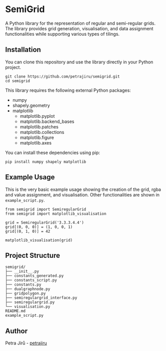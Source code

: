 # SemiGrid

A Python library for the representation of regular and semi-regular grids. The library provides grid generation, visualisation, and data assignment functionalities while supporting various types of tilings.



## Installation
You can clone this repository and use the library directly in your Python project.

```
git clone https://github.com/petrajiru/semigrid.git
cd semigrid
```

This library requires the following external Python packages:
- numpy
- shapely.geometry
- matplotlib
    - matplotlib.pyplot
    - matplotlib.backend_bases
    - matplotlib.patches
    - matplotlib.collections
    - matplotlib.figure
    - matplotlib.axes

You can install these dependencies using pip:
```
pip install numpy shapely matplotlib
```

## Example Usage
This is the very basic example usage showing the creation of the grid, rgba and value assignment, and visualisation. Other functionalities are shown in `example_script.py`.
```
from semigrid import SemiregularGrid
from semigrid import matplotlib_visualisation

grid = SemiregularGrid('3.3.3.4.4')
grid[(0, 0, 0)] = (1, 0, 0, 1)
grid[(0, 1, 0)] = 42

matplotlib_visualisation(grid)

```

## Project Structure
```
semigrid/
├── __init__.py
├── constants_generated.py
├── constants_script.py
├── constants.py
├── dualgraphnode.py
├── gridpolygon.py
├── semiregulargrid_interface.py
├── semiregulargrid.py
└── visualisation.py
README.md
example_script.py
```

## Author
Petra Jírů - [petrajiru](https://github.com/petrajiru)